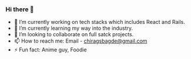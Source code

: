### Hi there 👋

<!--
**chiragbagde/chiragbagde** is a ✨ _special_ ✨ repository because its `README.md` (this file) appears on your GitHub profile.

Here are some ideas to get you started:
-->

- 🔭 I’m currently working on tech stacks which includes React and Rails.
- 🌱 I’m currently learning my way into the industry.
- 👯 I’m looking to collaborate on full satck projects.
- 📫 How to reach me: Email - chiragsbagde@gmail.com
- ⚡ Fun fact: Anime guy, Foodie

